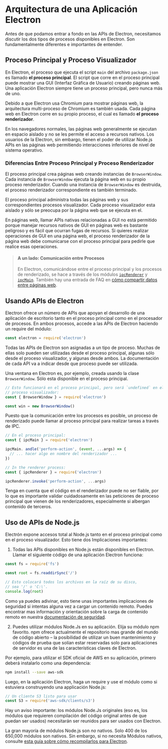 # Arquitectura de una Aplicación Electron

Antes de que podamos entrar a fondo en las APIs de Electron, necesitamos discutir los dos tipos de procesos disponibles en Electron. Son fundamentalmente diferentes e importantes de entender.

## Proceso Principal y Proceso Visualizador

En Electron, el proceso que ejecuta el script `main` del archivo `package.json` es llamado __el proceso principal__. El script que corre en el proceso principal puede mostrar una GUI (Interfaz Gráfica de Usuario) creando páginas web. Una aplicación Electron siempre tiene un proceso principal, pero nunca más de uno.

Debido a que Electron usa Chromium para mostrar páginas web, la arquitectura multi-proceso de Chromium es también usada. Cada página web en Electron corre en su propio proceso, el cual es llamado __el proceso renderizador__.

En los navegadores normales, las páginas web generalmente se ejecutan en espacio aislado y no se les permite el acceso a recursos nativos. Los usuarios de la Electron, sin embargo, tienen el poder de utilizar Node.js APIs en las páginas web permitiendo interacciones inferiores de nivel de sistema operativo.

### Diferencias Entre Proceso Principal y Proceso Renderizador

El proceso principal crea páginas web creando instancias de `BrowserWindow`. Cada instancia de `BrowserWindow` ejecuta la página web en su propio proceso renderizador. Cuando una instancia de `BrowserWindow` es destruida, el proceso renderizador correspondiente es también terminado.

El proceso principal administra todas las páginas web y sus correspondientes procesos visualizador. Cada proceso visualizador esta aislado y sólo se preocupa por la página web que se ejecuta en el.

En páginas web, llamar APIs nativas relacionadas a GUI no está permitido porque manejar recursos nativos de GUI en páginas web es bastante peligroso y es fácil que ocurran fugas de recursos. Si quieres realizar operaciones de GUI en una página web, el proceso renderizador de la página web debe comunicarse con el proceso principal para pedirle que realice esas operaciones.

> #### A un lado: Comunicación entre Procesos
> 
> En Electron, comunicándose entre el proceso principal y los procesos de renderizado, se hace a través de los módulos [`ipcRenderer`](../api/ipc-renderer.md) y [`ipcMain`](../api/ipc-main.md). También hay una entrada de FAQ en [cómo compartir datos entre páginas web][share-data].


## Usando APIs de Electron

Electron ofrece un número de APIs que apoyan el desarrollo de una aplicación de escritorio tanto en el proceso principal como en el procesador de procesos. En ambos procesos, accede a las APIs de Electron haciendo un require del módulo:

```javascript
const electron = require('electron')
```

Todas las APIs de Electron son asignadas a un tipo de proceso. Muchas de ellas solo pueden ser utilizadas desde el proceso principal, algunas sólo desde el proceso visualizador, y algunas desde ambos. La documentación de cada API va a indicar desde que proceso puede ser utilizada.

Una ventana en Electron es, por ejemplo, creada usando la clase `BrowserWindow`. Sólo esta disponible en el proceso principal.

```javascript
// Esto funcionará en el proceso principal, pero será `undefined` en el
// proceso visualizador:
const { BrowserWindow } = require('electron')

const win = new BrowserWindow()
```

Puesto que la comunicación entre los procesos es posible, un proceso de renderizado puede llamar al proceso principal para realizar tareas a través de IPC.

```javascript
// En el proceso principal:
const { ipcMain } = require('electron')

ipcMain. andle('perform-action', (event, ...args) => {
  // ... hacer algo en nombre del renderizador ...
})

// In the renderer process:
const { ipcRenderer } = require('electron')

ipcRenderer.invoke('perform-action', ...args)
```

Tenga en cuenta que el código en el renderizador puede no ser fiable, por lo que es importante validar cuidadosamente en las peticiones de proceso principal que vienen de los renderizadores, especialmente si albergan contenido de terceros.

## Uso de APIs de Node.js

Electrón expone accesos total al Node.js tanto en el proceso principal como en el proceso visualizador. Esto tiene dos Implicaciones importantes:

1) Todas las APIs disponibles en Node.js están disponibles en Electron. Llamar el siguiente código de una aplicación Electron funciona:

```javascript
const fs = require('fs')

const root = fs.readdirSync('/')

// Esto colocará todos los archivos en la raíz de su disco,
// sea '/' o 'C:\'.
console.log(root)
```

Como ya puedes adivinar, esto tiene unas importantes implicaciones de seguridad si intentas alguna vez a cargar un contenido remoto. Puedes encontrar mas información y orientación sobre la carga de contenido remoto en nuestra [documentación de seguridad][security].

2) Puedes utilizar módulos Node.Js en su aplicación. Elija su módulo npm favorito. npm ofrece actualmente el repositorio mas grande del mundo de código abierto – la posibilidad de utilizar un buen mantenimiento y códigos de prueba que solían estar reservadas solo para aplicaciones de servidor es una de las características claves de Electron.

Por ejemplo, para utilizar el SDK oficial de AWS en su aplicación, primero deberá instalarlo como una dependencia:

```sh
npm install --save aws-sdk
```

Luego, en la aplicación Electron, haga un require y use el módulo como si estuviera construyendo una applicación Node.js:

```javascript
// Un cliente S3 listo para usar
const S3 = require('aws-sdk/clients/s3')
```

Hay un aviso importante: los módulos Node.Js originales (eso es, los módulos que requieren compilación del código original antes de que puedan ser usados) necesitarán ser reunidos para ser usados con Electron.

La gran mayoría de módulos Node.js son _no_ nativos. Solo 400 de los 650,000 módulos son nativos. Sin embargo, si no necesita Módulos nativos, consulte [esta guía sobre cómo recompilarlos para Electron][native-node].

[security]: ./security.md
[native-node]: ./using-native-node-modules.md
[share-data]: ../faq.md#how-to-share-data-between-web-pages
